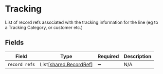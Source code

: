 # Tracking

List of record refs associated with the tracking information for the line (eg to a Tracking Category, or customer etc.)


## Fields

| Field                                                      | Type                                                       | Required                                                   | Description                                                |
| ---------------------------------------------------------- | ---------------------------------------------------------- | ---------------------------------------------------------- | ---------------------------------------------------------- |
| `record_refs`                                              | List[[shared.RecordRef](../../models/shared/recordref.md)] | :heavy_minus_sign:                                         | N/A                                                        |